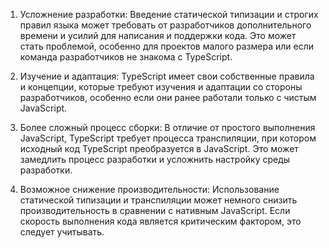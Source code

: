 1. Усложнение разработки: Введение статической типизации и строгих правил языка может требовать от разработчиков дополнительного времени и усилий для написания и поддержки кода. Это может стать проблемой, особенно для проектов малого размера или если команда разработчиков не знакома с TypeScript.

2. Изучение и адаптация: TypeScript имеет свои собственные правила и концепции, которые требуют изучения и адаптации со стороны разработчиков, особенно если они ранее работали только с чистым JavaScript.

3. Более сложный процесс сборки: В отличие от простого выполнения JavaScript, TypeScript требует процесса транспиляции, при котором исходный код TypeScript преобразуется в JavaScript. Это может замедлить процесс разработки и усложнить настройку среды разработки.

4. Возможное снижение производительности: Использование статической типизации и транспиляции может немного снизить производительность в сравнении с нативным JavaScript. Если скорость выполнения кода является критическим фактором, это следует учитывать.